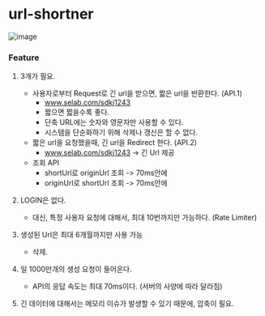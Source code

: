 # url-shortner
![image](https://github.com/selab-hs/url-shortener/assets/76032947/a554b005-35f0-4ed1-9cdb-3aecf661741e)

### Feature

1. 3개가 필요.
   - 사용자로부터 Request로 긴 url을 받으면, 짧은 url을 반환한다. (API.1)
     - www.selab.com/sdkj1243
     - 짧으면 짧을수록 좋다.
     - 단축 URL에는 숫자와 영문자만 사용할 수 있다.
     - 시스템을 단순화하기 위해 삭제나 갱신은 할 수 없다.
   - 짧은 url을 요청했을때, 긴 url을 Redirect 한다. (API.2)
     - www.selab.com/sdkj1243 -> 긴 Url 제공
   - 조회 API
      - shortUrl로 originUrl 조회 -> 70ms안에
      - originUrl로 shortUrl 조회 -> 70ms안에

2. LOGIN은 없다.
   - 대신, 특정 사용자 요청에 대해서, 최대 10번까지만 가능하다. (Rate Limiter)

3. 생성된 Url은 최대 6개월까지만 사용 가능
   - 삭제. 

4. 일 1000만개의 생성 요청이 들어온다.
   - API의 응답 속도는 최대 70ms이다. (서버의 사양에 따라 달라짐)

5. 긴 데이터에 대해서는 메모리 이슈가 발생할 수 있기 때문에, 압축이 필요.
